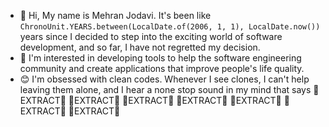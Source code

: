 - 👋 Hi, My name is Mehran Jodavi. It's been like `ChronoUnit.YEARS.between(LocalDate.of(2006, 1, 1), LocalDate.now())` years since I decided to step into the exciting world of software development, and so far, I have not regretted my decision.
- 👀 I'm interested in developing tools to help the software engineering community and create applications that improve people's life quality.
- :blush: I'm obsessed with clean codes. Whenever I see clones, I can't help leaving them alone, and I hear a none stop sound in my mind that says
:raised_hands:EXTRACT:clap: :raised_hands:EXTRACT:clap: :raised_hands:EXTRACT:clap: :raised_hands:EXTRACT:clap: :raised_hands:EXTRACT:clap: :raised_hands:EXTRACT:clap: :raised_hands:EXTRACT:clap:
